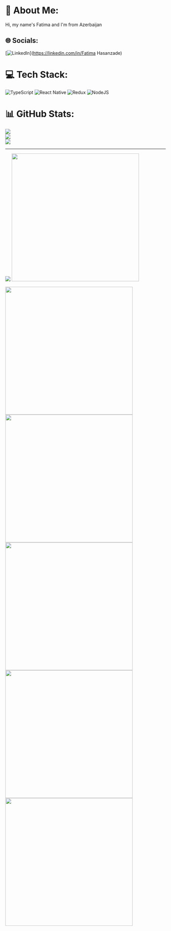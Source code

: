 # 💫 About Me:
Hi, my name's Fatima and I'm from Azerbaijan


## 🌐 Socials:
[![LinkedIn](https://img.shields.io/badge/LinkedIn-%230077B5.svg?logo=linkedin&logoColor=white)](https://linkedin.com/in/Fatima Hasanzade) 

# 💻 Tech Stack:
![TypeScript](https://img.shields.io/badge/typescript-%23007ACC.svg?style=for-the-badge&logo=typescript&logoColor=white) ![React Native](https://img.shields.io/badge/react_native-%2320232a.svg?style=for-the-badge&logo=react&logoColor=%2361DAFB) ![Redux](https://img.shields.io/badge/redux-%23593d88.svg?style=for-the-badge&logo=redux&logoColor=white) ![NodeJS](https://img.shields.io/badge/node.js-6DA55F?style=for-the-badge&logo=node.js&logoColor=white)
# 📊 GitHub Stats:
![](https://github-readme-stats.vercel.app/api?username=Fatime668&theme=dark&hide_border=false&include_all_commits=false&count_private=false)<br/>
![](https://github-readme-streak-stats.herokuapp.com/?user=Fatime668&theme=dark&hide_border=false)<br/>
![](https://github-readme-stats.vercel.app/api/top-langs/?username=Fatime668&theme=dark&hide_border=false&include_all_commits=false&count_private=false&layout=compact)


---
[![](https://visitcount.itsvg.in/api?id=Fatime668&icon=0&color=0)](https://visitcount.itsvg.in)
<img src="https://github.com/Fatime668/FoodDelivery/assets/99840451/3c6de966-6254-42a5-ae67-0c256bef78a2" widht="300" height="400"/>

<img src="https://github.com/Fatime668/FoodDelivery/assets/99840451/dc5c346d-16a8-443d-b0a3-45f2fbae7746" widht="300" height="400"/>

<img src="https://github.com/Fatime668/FoodDelivery/assets/99840451/0d950098-ae8e-46da-bc50-4800cc41a66d" widht="300" height="400"/>


<img src="https://github.com/Fatime668/FoodDelivery/assets/99840451/2d1780eb-bba5-4bca-afc7-f9270497039a" widht="300" height="400"/>
<img src="https://github.com/Fatime668/FoodDelivery/assets/99840451/6b56788a-f394-4c4d-8025-eed87613782c" widht="300" height="400"/>


<img src="https://github.com/Fatime668/FoodDelivery/assets/99840451/358b49a5-4389-4238-a758-d51d61d57085" widht="300" height="400"/>
